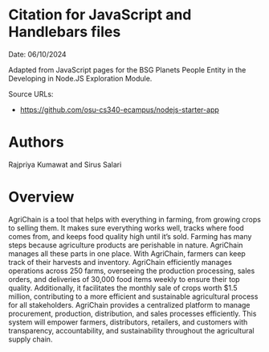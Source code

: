# Citation for JavaScript and Handlebars files

Date: 06/10/2024

Adapted from JavaScript pages for the BSG Planets People Entity in the Developing in Node.JS Exploration Module.

Source URLs: 
- https://github.com/osu-cs340-ecampus/nodejs-starter-app

# Authors
Rajpriya Kumawat and Sirus Salari

# Overview
AgriChain is a tool that helps with everything in farming, from growing crops to selling them. It makes sure everything works well, tracks where food comes from, and keeps food quality high until it’s sold. Farming has many steps because agriculture products are perishable in nature. AgriChain manages all these parts in one place. With AgriChain, farmers can keep track of their harvests and inventory. AgriChain efficiently manages operations across 250 farms, overseeing the production processing, sales orders, and deliveries of 30,000 food items weekly to ensure their top quality. Additionally, it facilitates the monthly sale of crops worth $1.5 million, contributing to a more efficient and sustainable agricultural process for all stakeholders.  AgriChain provides a centralized platform to manage procurement, production, distribution, and sales processes efficiently. This system will empower farmers, distributors, retailers, and customers with transparency, accountability, and sustainability throughout the agricultural supply chain.



